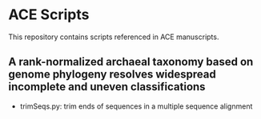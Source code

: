 # ACE Scripts

This repository contains scripts referenced in ACE manuscripts.


## A rank-normalized archaeal taxonomy based on genome phylogeny resolves widespread incomplete and uneven classifications

- trimSeqs.py: trim ends of sequences in a multiple sequence alignment 
